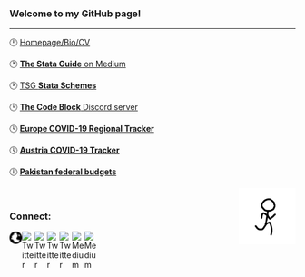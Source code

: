 ### Welcome to my GitHub page!

---

:clock12: [Homepage/Bio/CV](https://asjadnaqvi.github.io/)

:clock1: [**The Stata Guide** on Medium](https://medium.com/the-stata-guide)

:clock2: [TSG **Stata Schemes**](https://github.com/asjadnaqvi/Stata-schemes)

:clock3: [**The Code Block** Discord server](https://discord.gg/qpHZtX6Xkk)

:clock4: [**Europe COVID-19 Regional Tracker**](https://asjadnaqvi.github.io/COVID19-European-Regional-Tracker/)

:clock5: [**Austria COVID-19 Tracker**](https://asjadnaqvi.github.io/Austria-COVID-19-Tracker/)

:clock6: [**Pakistan federal budgets**](https://asjadnaqvi.github.io/Pakistan-national-budgets/)


<img align="right" alt="GIF" src="X5Nj.gif" width="100"/> 


<br />

### Connect:

[<img align="left" alt="Website" width="22px" src="https://raw.githubusercontent.com/iconic/open-iconic/master/svg/globe.svg" />][website]
[<img align="left" alt="Twitter" width="22px" src="https://cdn.jsdelivr.net/npm/simple-icons@v5/icons/linkedin.svg" />][linkedin]
[<img align="left" alt="Twitter" width="22px" src="https://cdn.jsdelivr.net/npm/simple-icons@v5/icons/researchgate.svg" />][researchgate]
[<img align="left" alt="Twitter" width="22px" src="https://cdn.jsdelivr.net/npm/simple-icons@v5/icons/googlescholar.svg" />][googlescholar]
[<img align="left" alt="Twitter" width="22px" src="https://cdn.jsdelivr.net/npm/simple-icons@v5/icons/twitter.svg" />][twitter]
[<img align="left" alt="Medium"  width="22px" src="https://cdn.jsdelivr.net/npm/simple-icons@v5/icons/medium.svg" />][medium]
[<img align="left" alt="Medium"  width="22px" src="https://cdn.jsdelivr.net/npm/simple-icons@v5/icons/discord.svg" />][discord]

[website]: https://asjadnaqvi.github.io/
[twitter]: https://twitter.com/AsjadNaqvi
[medium]: https://medium.com/the-stata-guide
[discord]: https://discord.gg/vuaW7xdu
[linkedin]:https://www.linkedin.com/in/asjad-naqvi-phd-9a539512/
[researchgate]: https://www.researchgate.net/profile/Asjad-Naqvi-2
[googlescholar]: https://scholar.google.com/citations?user=oWGGVpYAAAAJ&hl=en



